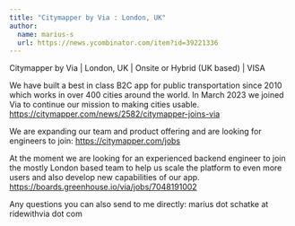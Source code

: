 ```yaml
---
title: "Citymapper by Via : London, UK"
author:
  name: marius-s
  url: https://news.ycombinator.com/item?id=39221336
---
```

Citymapper by Via | London, UK | Onsite or Hybrid (UK based) | VISA

We have built a best in class B2C app for public transportation since 2010 which works in over 400 cities around the world. In March 2023 we joined Via to continue our mission to making cities usable. <a href="https:&#x2F;&#x2F;citymapper.com&#x2F;news&#x2F;2582&#x2F;citymapper-joins-via" rel="nofollow">https:&#x2F;&#x2F;citymapper.com&#x2F;news&#x2F;2582&#x2F;citymapper-joins-via</a>

We are expanding our team and product offering and are looking for engineers to join: <a href="https:&#x2F;&#x2F;citymapper.com&#x2F;jobs" rel="nofollow">https:&#x2F;&#x2F;citymapper.com&#x2F;jobs</a>

At the moment we are looking for an experienced backend engineer to join the mostly London based team to help us scale the platform to even more users and also develop new capabilities of our app. <a href="https:&#x2F;&#x2F;boards.greenhouse.io&#x2F;via&#x2F;jobs&#x2F;7048191002" rel="nofollow">https:&#x2F;&#x2F;boards.greenhouse.io&#x2F;via&#x2F;jobs&#x2F;7048191002</a>

Any questions you can also send to me directly: marius dot schatke at ridewithvia dot com
